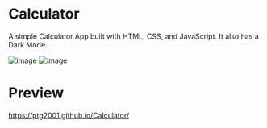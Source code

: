 # Calculator
A simple Calculator App built with HTML, CSS, and JavaScript. It also has a Dark Mode.

![image](https://github.com/Ptg2001/Calculator/assets/83298817/adde2237-d223-454b-8d60-232515b21876)
![image](https://github.com/Ptg2001/Calculator/assets/83298817/b989612d-9ca0-42ea-a6b4-d7723f125a58)

# Preview
https://ptg2001.github.io/Calculator/
